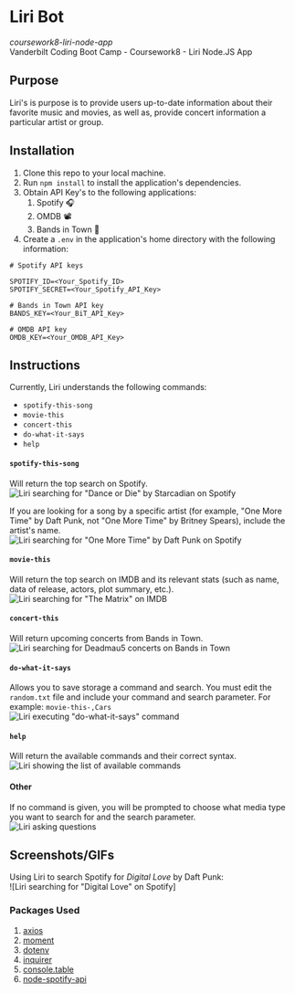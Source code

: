 # Liri Bot  
_coursework8-liri-node-app_  
Vanderbilt Coding Boot Camp - Coursework8 - Liri Node.JS App  

## Purpose  
Liri's is purpose is to provide users up-to-date information about their favorite music and movies, as well as, provide concert information a particular artist or group.

## Installation  
1. Clone this repo to your local machine.  
2. Run `npm install` to install the application's dependencies.  
3. Obtain API Key's to the following applications:
   1. Spotify 🎧  
   2. OMDB 📽  
   3. Bands in Town 🎤  
4. Create a `.env` in the application's home directory with the following information:  
```
# Spotify API keys

SPOTIFY_ID=<Your_Spotify_ID>
SPOTIFY_SECRET=<Your_Spotify_API_Key>

# Bands in Town API key
BANDS_KEY=<Your_BiT_API_Key>

# OMDB API key
OMDB_KEY=<Your_OMDB_API_Key>
```

## Instructions  
Currently, Liri understands the following commands:  
* `spotify-this-song`  
* `movie-this`  
* `concert-this`  
* `do-what-it-says`  
* `help`  

#### `spotify-this-song`  
Will return the top search on Spotify.  
![Liri searching for "Dance or Die" by Starcadian on Spotify](../media/node_liri_spotify.gif?raw=true)

If you are looking for a song by a specific artist (for example, "One More Time" by Daft Punk, not "One More Time" by Britney Spears), include the artist's name.  
![Liri searching for "One More Time" by Daft Punk on Spotify](../media/node_liri_spotify_artist.gif?raw=true)

#### `movie-this`
Will return the top search on IMDB and its relevant stats (such as name, data of release, actors, plot summary, etc.).  
![Liri searching for "The Matrix" on IMDB](../media/node_liri_movie.gif?raw=true)

#### `concert-this`
Will return upcoming concerts from Bands in Town.  
![Liri searching for Deadmau5 concerts on Bands in Town](../media/node_liri_concert.gif?raw=true)

#### `do-what-it-says`
Allows you to save storage a command and search. You must edit the `random.txt` file and include your command and search parameter. For example:
```movie-this-,Cars```  
![Liri executing "do-what-it-says" command](../media/node_liri_do.gif?raw=true)

#### `help`
Will return the available commands and their correct syntax.  
![Liri showing the list of available commands](../media/node_liri_help.gif?raw=true)

#### Other
If no command is given, you will be prompted to choose what media type you want to search for and the search parameter.  
![Liri asking questions](../media/node_liri.gif?raw=true)

## Screenshots/GIFs  
Using Liri to search Spotify for _Digital Love_ by Daft Punk:  
![Liri searching for "Digital Love" on Spotify]

### Packages Used
1. [axios](https://www.npmjs.com/package/axios)  
2. [moment](https://www.npmjs.com/package/moment)
3. [dotenv](https://www.npmjs.com/package/dotenv)
4. [inquirer](https://www.npmjs.com/package/inquirer)
5. [console.table](https://www.npmjs.com/package/console.table)
6. [node-spotify-api](https://www.npmjs.com/package/node-spotify-api)
